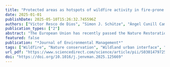 ```yaml
---
title: "Protected areas as hotspots of wildfire activity in fire-prone Temperate and Mediterranen biomes"
date: 2025-01-01
publishDate: 2025-05-10T15:26:32.745596Z
authors: ["Víctor Resco de Dios", "Simon J. Schütze", "Àngel Cunill Camprubí", "Rodrigo Balaguer-Romano", "Matthias M. Boer", "Paulo M. Fernandes"]
publication_types: ["2"]
abstract: "The European Union has recently passed the Nature Restoration Law which, among others, seeks to increase the cover of forest reserves protected for biodiversity and, globally, the Kunming-Montreal Global Biodiversity Framework similarly seeks to expand protected areas. Here we test whether a trade-off exists between protected areas expansion and fire activity, leading to a higher exposure to fire for the population in protected areas, because they often harbor more biomass and occur in remote areas. We analyzed forest fires affecting 14,892,174 ha, and intersecting 10,999 protected areas, across fire-prone European Temperate and Mediterranean forest biomes, and in similar ecosystems within California, Chile and Australia. Protected areas were being disproportionally affected by fire within most Temperate biomes, and fire severity was 20 % higher within protected areas also in Mediterranean biomes. Population in the periphery of forest areas was up to 16 times more likely to be exposed to large wildfires when their environment was within, or near, protected areas. Differences in manageable factors such as fuel loads and road density were primary drivers of the divergence in burned area across protection status, with abiotic factors playing also significant roles. The importance of fuel loads indicates that current plans for expanding strictly protected areas, where no human intervention is allowed, may be particularly problematic from a fire perspective. Wildfire prevention and mitigation must be central goals in the development of conservation/restoration programs to diminish population exposure and fire severity."
featured: false
publication: "*Journal of Environmental Management*"
tags: ["Wildfire", "Nature conservation", "Wildland urban interface", "Citizen safety", "Risk management"]
url_pdf: "https://www.sciencedirect.com/science/article/pii/S0301479725016457"
doi: "https://doi.org/10.1016/j.jenvman.2025.125669"
---
```


